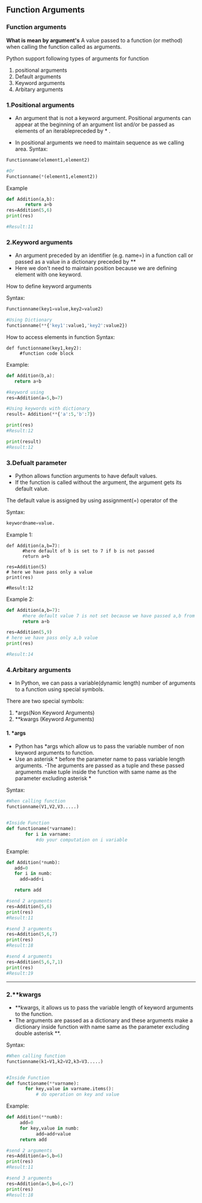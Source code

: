 ## Function Arguments

### Function arguments

**What is mean by argument's**
A value passed to a function (or method) when calling the function called as arguments.

Python support following types of arguments for function

1. positional arguments
2. Default arguments
3. Keyword arguments
4. Arbitary arguments


### 1.Positional arguments

- An argument that is not a keyword argument. Positional arguments can appear at the beginning of an argument list and/or be passed as elements of an iterablepreceded by * .

- In positional arguments we need to maintain sequence as we calling area.
Syntax:
```python
Functionname(element1,element2)

#Or
Functionname(*(element1,element2))
```

Example
```python
def Addition(a,b):
       return a+b
res=Addition(5,6)
print(res)

#Result:11
```


### 2.Keyword arguments
- An argument preceded by an identifier (e.g. name=) in a function call or passed as a value in a dictionary preceded by **
- Here we don't need to maintain position because we are defining element with one keyword.


How to define keyword arguments

Syntax:
```python
Functionname(key1=value,key2=value2)

#Using Dictionary
functionname(**{'key1':value1,'key2':value2})
```

How to access elements in function
Syntax:
```
def functionname(key1,key2):
     #function code block
```
Example:
```python
def Addition(b,a):
   return a+b

#keyword using
res=Addition(a=5,b=7)

#Using keywords with dictionary
result= Addition(**{'a':5,'b':7})

print(res)
#Result:12

print(result)
#Result:12
```


### 3.Defualt parameter
- Python allows function arguments to have default values. 
- If the function is called without the argument, the argument gets its default value.

The default value is assigned by using assignment(=) operator of the

Syntax:
```python
keywordname=value.
```

Example 1:
```
def Addition(a,b=7):
      #here default of b is set to 7 if b is not passed
      return a+b

res=Addition(5) 
# here we have pass only a value
print(res)

#Result:12
```

Example 2:
```python
def Addition(a,b=7):
      #here default value 7 is not set because we have passed a,b from calling function
      return a+b

res=Addition(5,9) 
# here we have pass only a,b value
print(res)

#Result:14
```


### 4.Arbitary arguments
- In Python, we can pass a variable(dynamic length) number of arguments to a function using special symbols. 

There are two special symbols:
1. *args(Non Keyword Arguments)
2. \*\*kwargs (Keyword Arguments)

#### 1. \*args
- Python has *args which allow us to pass the variable number of non keyword arguments to function.
- Use an asterisk * before the parameter name to pass variable length arguments.
-The arguments are passed as a tuple and these passed arguments make tuple inside the function with same name as the parameter excluding asterisk *


Syntax:
```python
#When calling function
functionname(V1,V2,V3.....)


#Inside Function
def functioname(*varname):
       for i in varname:
           #do your computation on i variable
```


Example:
```python
def Addition(*numb):
   add=0
   for i in numb:
     add=add+i

   return add

#send 2 arguments
res=Addition(5,6)
print(res)
#Result:11

#send 3 arguments
res=Addition(5,6,7)
print(res)
#Result:18

#send 4 arguments
res=Addition(5,6,7,1)
print(res)
#Result:19
```
-------------------------------------------------------------

### 2.**kwargs 
- **kwargs, it allows us to pass the variable length of keyword arguments to the function.
- The arguments are passed as a dictionary and these arguments make a dictionary inside function with name same as the parameter excluding double asterisk **.

Syntax:
```python
#When calling function
functionname(k1=V1,k2=V2,k3=V3.....)


#Inside Function
def functioname(**varname):
       for key,value in varname.items():
           # do operation on key and value
```

Example:
```python
def Addition(**numb):
     add=0
     for key,value in numb:
           add=add+value
     return add

#send 2 arguments
res=Addition(a=5,b=6)
print(res)
#Result:11

#send 3 arguments
res=Addition(a=5,b=6,c=7)
print(res)
#Result:18
```
